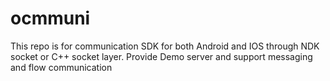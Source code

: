 # ocmmuni
This repo is for communication SDK for both Android and IOS through NDK socket or C++ socket layer. Provide Demo server and support messaging and flow communication
